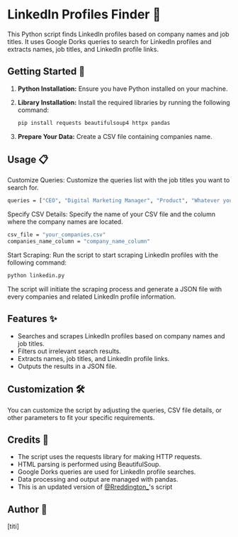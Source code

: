 # LinkedIn Profiles Finder 🎯

This Python script finds LinkedIn profiles based on company names and job titles. It uses Google Dorks queries to search for LinkedIn profiles and extracts names, job titles, and LinkedIn profile links.

## Getting Started 🚀

1. **Python Installation:** Ensure you have Python installed on your machine.

2. **Library Installation:** Install the required libraries by running the following command:

   ```bash
   pip install requests beautifulsoup4 httpx pandas
   ```

3. **Prepare Your Data:**
   Create a CSV file containing companies name.

## Usage 📋

Customize Queries: Customize the queries list with the job titles you want to search for.

```bash
queries = ["CEO", "Digital Marketing Manager", "Product", "Whatever you want"]
```

Specify CSV Details: Specify the name of your CSV file and the column where the company names are located.

```bash
csv_file = "your_companies.csv"
companies_name_column = "company_name_column"
```

Start Scraping: Run the script to start scraping LinkedIn profiles with the following command:

```bash
python linkedin.py
```

The script will initiate the scraping process and generate a JSON file with every companies and related LinkedIn profile information.

## Features ✨

- Searches and scrapes LinkedIn profiles based on company names and job titles.
- Filters out irrelevant search results.
- Extracts names, job titles, and LinkedIn profile links.
- Outputs the results in a JSON file.

## Customization 🛠️

You can customize the script by adjusting the queries, CSV file details, or other parameters to fit your specific requirements.

## Credits 🙌

- The script uses the requests library for making HTTP requests.
- HTML parsing is performed using BeautifulSoup.
- Google Dorks queries are used for LinkedIn profile searches.
- Data processing and output are managed with pandas.
- This is an updated version of [@Rreddington\_](https://twitter.com/Rreddington_)'s script

## Author 👤

[titi]
